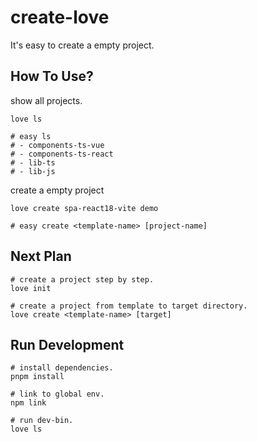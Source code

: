 # create-love
It's easy to create a empty project.

## How To Use?
show all projects.
```shell
love ls

# easy ls
# - components-ts-vue
# - components-ts-react
# - lib-ts
# - lib-js
```
create a empty project
```shell
love create spa-react18-vite demo

# easy create <template-name> [project-name]
```

## Next Plan
```shell
# create a project step by step.
love init

# create a project from template to target directory.
love create <template-name> [target]
```

## Run Development
```shell
# install dependencies.
pnpm install

# link to global env.
npm link

# run dev-bin.
love ls
```